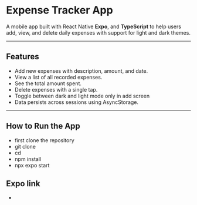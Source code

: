 # Expense Tracker App

A mobile app built with React Native **Expo**, and **TypeScript** to help users add, view, and delete daily expenses with support for light and dark themes.

---

## Features

- Add new expenses with description, amount, and date.
- View a list of all recorded expenses.
- See the total amount spent.
- Delete expenses with a single tap.
- Toggle between dark and light mode only in add screen
- Data persists across sessions using AsyncStorage.

---

##  How to Run the App
- first clone the repository 
- git clone <URL>
- cd <Project name>
- npm install 
- npx expo start

## Expo link
- 


